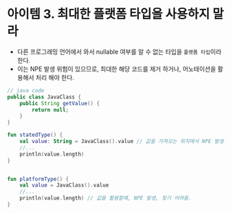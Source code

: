 # 아이템 3. 최대한 플랫폼 타입을 사용하지 말라

- 다른 프로그래밍 언어에서 와서 nullable 여부를 알 수 없는 타입을 `플랫폼 타입`이라 한다.
- 이는 NPE 발생 위험이 있으므로, 최대한 해당 코드를 제거 하거나, 어노테이션을 활용해서 처리 해야 한다.


```java
// java code
public class JavaClass {
    public String getValue() {
        return null;
    }
}
```

```kotlin
fun statedType() {
    val value: String = JavaClass().value // 값을 가져오는 위치에서 NPE 발생, 찾기 쉬움.
    //...
    println(value.length)
}


fun platformType() {
    val value = JavaClass().value
    //...
    println(value.length) // 값을 활용할떄, NPE 발생, 찾기 어려움.
}

```


